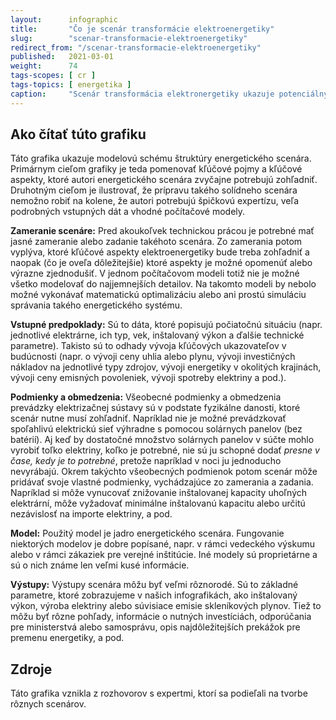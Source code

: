 ```yaml
---
layout:      infographic
title:       "Čo je scenár transformácie elektroenergetiky"
slug:        "scenar-transformacie-elektroenergetiky"
redirect_from: "/scenar-transformacie-elektroenergetiky"
published:   2021-03-01
weight:      74
tags-scopes: [ cr ]
tags-topics: [ energetika ]
caption:     "Scenár transformácia elektronergetiky ukazuje potenciálny budúci stav produkcie elektriny, aké zdroje sa budú používať a aký bude potrebný inštalovaný výkon. Táto grafika ilustruje, ako vyzerá jeden z možných prístupov k tvorbe takéhoto scenára."
---
```


## Ako čítať túto grafiku

Táto grafika ukazuje modelovú schému štruktúry energetického scenára. Primárnym cieľom grafiky je teda pomenovať kľúčové pojmy a kľúčové aspekty, ktoré autori energetického scenára zvyčajne potrebujú zohľadniť. Druhotným cieľom je ilustrovať, že prípravu takého solídneho scenára nemožno robiť na kolene, že autori potrebujú špičkovú expertízu, veľa podrobných vstupných dát a vhodné počítačové modely.

**Zameranie scenáre:** Pred akoukoľvek technickou prácou je potrebné mať jasné zameranie alebo zadanie takéhoto scenára. Zo zamerania potom vyplýva, ktoré kľúčové aspekty elektroenergetiky bude treba zohľadniť a naopak (čo je oveľa dôležitejšie) ktoré aspekty je možné opomenúť alebo výrazne zjednodušiť. V jednom počítačovom modeli totiž nie je možné všetko modelovať do najjemnejších detailov. Na takomto modeli by nebolo možné vykonávať matematickú optimalizáciu alebo ani prostú simuláciu správania takého energetického systému.

**Vstupné predpoklady:** Sú to dáta, ktoré popisujú počiatočnú situáciu (napr. jednotlivé elektrárne, ich typ, vek, inštalovaný výkon a ďalšie technické parametre). Takisto sú to odhady vývoja kľúčových ukazovateľov v budúcnosti (napr. o vývoji ceny uhlia alebo plynu, vývoji investičných nákladov na jednotlivé typy zdrojov, vývoji energetiky v okolitých krajinách, vývoji ceny emisných povoleniek, vývoji spotreby elektriny a pod.).

**Podmienky a obmedzenia:** Všeobecné podmienky a obmedzenia prevádzky elektrizačnej sústavy sú v podstate fyzikálne danosti, ktoré scenár nutne musí zohľadniť. Napríklad nie je možné prevádzkovať spoľahlivú elektrickú sieť výhradne s pomocou solárnych panelov (bez batérií). Aj keď by dostatočné množstvo solárnych panelov v súčte mohlo vyrobiť toľko elektriny, koľko je potrebné, nie sú ju schopné dodať _presne v čase, kedy je to potrebné_, pretože napríklad v noci ju jednoducho nevyrábajú. Okrem takýchto všeobecných podmienok potom scenár môže pridávať svoje vlastné podmienky, vychádzajúce zo zamerania a zadania. Napríklad si môže vynucovať znižovanie inštalovanej kapacity uhoľných elektrární, môže vyžadovať minimálne inštalovanú kapacitu alebo určitú nezávislosť na importe elektriny, a pod.

**Model:** Použitý model je jadro energetického scenára. Fungovanie niektorých modelov je dobre popísané, napr. v rámci vedeckého výskumu alebo v rámci zákaziek pre verejné inštitúcie. Iné modely sú proprietárne a sú o nich známe len veľmi kusé informácie.

**Výstupy:** Výstupy scenára môžu byť veľmi rôznorodé. Sú to základné parametre, ktoré zobrazujeme v našich infografikách, ako inštalovaný výkon, výroba elektriny alebo súvisiace emisie skleníkových plynov. Tiež to môžu byť rôzne pohľady, informácie o nutných investíciách, odporúčania pre ministerstvá alebo samosprávu, opis najdôležitejších prekážok pre premenu energetiky, a pod.

## Zdroje

Táto grafika vznikla z rozhovorov s expertmi, ktorí sa podieľali na tvorbe rôznych scenárov.